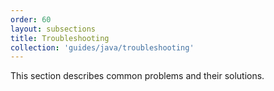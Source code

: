 ```yaml
---
order: 60
layout: subsections
title: Troubleshooting
collection: 'guides/java/troubleshooting'
---
```


This section describes common problems and their solutions.